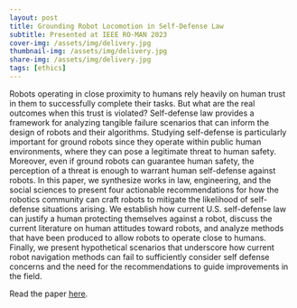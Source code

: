 ```yaml
---
layout: post
title: Grounding Robot Locomotion in Self-Defense Law
subtitle: Presented at IEEE RO-MAN 2023
cover-img: /assets/img/delivery.jpg
thumbnail-img: /assets/img/delivery.jpg
share-img: /assets/img/delivery.jpg
tags: [ethics]
---
```


Robots operating in close proximity to humans rely heavily on human trust in them to successfully complete their tasks. But what are the real outcomes when this trust is violated? Self-defense law provides a framework for analyzing tangible failure scenarios that can inform the design of robots and their algorithms. Studying self-defense is particularly important for ground robots since they operate within public human environments, where they can pose a legitimate threat to human safety. Moreover, even if ground robots can guarantee human safety, the perception of a threat is enough to warrant human self-defense against robots. In this paper, we synthesize works in law, engineering, and the social sciences to present four actionable recommendations for how the robotics community can craft robots to mitigate the likelihood of self-defense situations arising. We establish how current U.S. self-defense law can justify a human protecting themselves against a robot, discuss the current literature on human attitudes toward robots, and analyze methods that have been produced to allow robots to operate close to humans. Finally, we present hypothetical scenarios that underscore how current robot navigation methods can fail to sufficiently consider self
defense concerns and the need for the recommendations to guide improvements in the field.

Read the paper [here](https://arxiv.org/abs/2304.00347).
